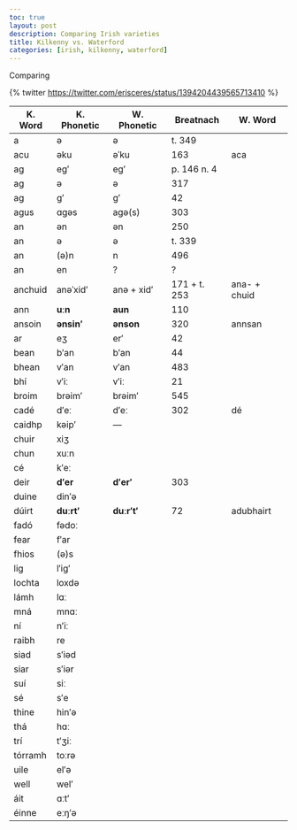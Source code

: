 ```yaml
---
toc: true
layout: post
description: Comparing Irish varieties
title: Kilkenny vs. Waterford
categories: [irish, kilkenny, waterford]
---
```


Comparing 

{% twitter https://twitter.com/erisceres/status/1394204439565713410 %}

|K. Word|K. Phonetic|W. Phonetic|Breatnach|W. Word|
|-|-|-|-|-|
| a | ə | ə | t. 349 | |
| acu | əku | əˈku | 163 | aca |
| ag | eg′ | eg′ | p. 146 n. 4 | |
| ag | ə | ə | 317 | |
| ag | g′ | g′ | 42 | |
| agus | ɑgəs | agə(s) | 303 | |
| an | ən | ən | 250 | |
| an | ə | ə | t. 339 | |
| an | (ə)n | n | 496 | |
| an | en | ? | ? | | |
| anchuid | anəˈxid′ | anə + xid′ | 171 + t. 253 | ana- + chuid |
| ann | **uːn** | **aun** | 110 | |
| ansoin | **ənsin′** | **ənson** | 320 | annsan |
| ar | eʒ | er′ | 42 | |
| bean | b′an | b′an | 44 | |
| bhean | v′an | v′an | 483 | |
| bhí | v′iː | v′iː | 21 |
| broim | brəim′ | brəim′ | 545 | |
| cadé | d′eː | d′eː | 302 | dé |
| caidhp | kəip′ | — |
| chuir | xiʒ | 
| chun | xuːn | 
| cé | k′eː | 
| deir | **d′er** | **d′er′** | 303 | |
| duine | din′ə | 
| dúirt | **duːrt′** | **duːr′t′** | 72 | adubhairt |
| fadó | fədoː | 
| fear | f′ar | 
| fhios | (ə)s | 
| lig | l′ig′ | 
| lochta | loxdə | 
| lámh | lɑː | 
| mná | mnɑː | 
| ní | n′iː | 
| raibh | re | 
| siad | s′iəd | 
| siar | s′iər | 
| suí | siː | 
| sé | s′e | 
| thine | hin′ə | 
| thá | hɑː | 
| trí | t′ʒiː | 
| tórramh | toːrə | 
| uile | el′ə | 
| well | wel′ | 
| áit | ɑːt′ | 
| éinne | eːŋ′ə | 